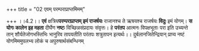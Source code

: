 +++
title = "02 एवम् परम्पराप्राप्तमिमम्"

+++
।।4.2।। **एवं** क्षत्रिय**परम्पराप्राप्तम् इमं राजर्षयः** राजानश्च ते
ऋषयश्च राजर्षयः **विदुः** इमं योगम्। **स योगः कालेन इह महता** दीर्घेण
**नष्टः** विच्छिन्नसंप्रदायः संवृत्तः। हे **परंतप** आत्मनः विपक्षभूताः
परा इति उच्यन्ते तान् शौर्यतेजोगभस्तिभिः भानुरिव तापयतीति परंतपः
शत्रुतापन इत्यर्थः।। दुर्बलानजितेन्द्रियान् प्राप्य नष्टं योगमिममुपलभ्य
लोकं च अपुरुषार्थसंबन्धिनम्
